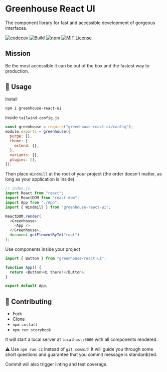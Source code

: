 # Greenhouse React UI

The component library for fast and accessible development of gorgeous interfaces.

<p>
  <a href="https://codecov.io/gh/kirandash/greenhouse-react-ui"><img src="https://codecov.io/gh/kirandash/greenhouse-react-ui/branch/master/graph/badge.svg" alt="codecov" /></a>
  <img src="https://github.com/kirandash/greenhouse-react-ui/workflows/Build/badge.svg" alt="Build" />
  <a href="https://www.npmjs.com/package/greenhouse-react-ui"><img src="https://img.shields.io/npm/v/greenhouse-react-ui" alt="npm" /></a>
  <a href="https://github.com/kirandash/greenhouse-react-ui/blob/master/LICENSE"><img src="https://img.shields.io/github/license/kirandash/greenhouse-react-ui" alt="MIT License" /></a>
</p>

## Mission

Be the most accessible it can be out of the box and the fastest way to production.

## 🚀 Usage

Install

```sh
npm i greenhouse-react-ui
```

Inside `tailwind.config.js`

```js
const greenhouse = require("greenhouse-react-ui/config");
module.exports = greenhouse({
  purge: [],
  theme: {
    extend: {},
  },
  variants: {},
  plugins: [],
});
```

Then place `Windmill` at the root of your project (the order doesn't matter, as long as your application is inside).

```js
// index.js
import React from "react";
import ReactDOM from "react-dom";
import App from "./App";
import { Windmill } from "greenhouse-react-ui";

ReactDOM.render(
  <Greenhouse>
    <App />
  </Greenhouse>,
  document.getElementById("root")
);
```

Use components inside your project

```js
import { Button } from "greenhouse-react-ui";

function App() {
  return <Button>Hi there!</Button>;
}

export default App;
```

## 🔌 Contributing

- Fork
- Clone
- `npm install`
- `npm run storybook`

It will start a local server at `localhost:6006` with all components rendered.

⚠ Use `npm run cz` instead of `git commit`! It will guide you through some short questions and guarantee that you commit message is standardized.

Commit will also trigger linting and test coverage.
